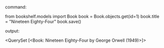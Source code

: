 command:

from bookshelf.models import Book
book = Book.objects.get(id=1)
book.title = "Nineteen Eighty-Four"
book.save()

 output:

<QuerySet [<Book: Nineteen Eighty-Four by George Orwell (1949)>]>
